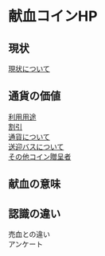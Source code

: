 # 献血コインHP
## 現状
[現状について](https://gihub.com/westV35/kenketu/genzyou)
## 通貨の価値
[利用用途](https://gihub.com/westV35/kenketu/)<br>
[割引](https://gihub.com/westV35/kenketu/omise_waribiki)<br>
[通貨について]()<br>
[送迎バスについて](https://gihub.com/westV35/kenketu/courtesy%20bus)<br>
[その他コイン贈呈者](https://gihub.com/westV35/kenketu/Bus_driver)<br>
## 献血の意味

##  認識の違い
売血との違い<br>
アンケート<br>
